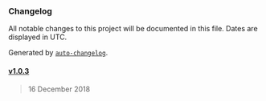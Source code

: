 ### Changelog

All notable changes to this project will be documented in this file. Dates are displayed in UTC.

Generated by [`auto-changelog`](https://github.com/CookPete/auto-changelog).

#### [v1.0.3](https://github.com/ZYinMD/sepia/compare/v1.0.3...v1.0.3)

> 16 December 2018
